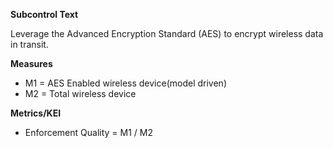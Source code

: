 **Subcontrol Text**

Leverage the Advanced Encryption Standard (AES) to encrypt wireless data in transit.

**Measures**

* M1 = AES Enabled wireless device(model driven)
* M2 = Total wireless device

**Metrics/KEI**

* Enforcement Quality = M1 / M2
